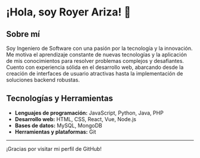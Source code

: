 # ¡Hola, soy Royer Ariza! 👋

## Sobre mí
Soy Ingeniero de Software con una pasión por la tecnología y la innovación. Me motiva el aprendizaje constante de nuevas tecnologías y la aplicación de mis conocimientos para resolver problemas complejos y desafiantes. Cuento con experiencia sólida en el desarrollo web, abarcando desde la creación de interfaces de usuario atractivas hasta la implementación de soluciones backend robustas.

## Tecnologías y Herramientas
- **Lenguajes de programación:** JavaScript, Python, Java, PHP
- **Desarrollo web:** HTML, CSS, React, Vue, Node.js
- **Bases de datos:** MySQL, MongoDB
- **Herramientas y plataformas:** Git

---

¡Gracias por visitar mi perfil de GitHub!
